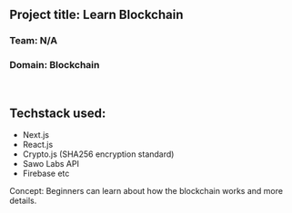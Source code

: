 ## Project title: Learn Blockchain

### Team: N/A

### Domain: Blockchain

<br>

## Techstack used:

- Next.js
- React.js
- Crypto.js (SHA256 encryption standard)
- Sawo Labs API
- Firebase
etc

Concept: Beginners can learn about how the blockchain works and more details.